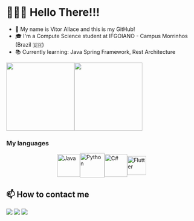 # 🖤👋🏻 Hello There!!! 

- 🧒 My name is Vitor Allace and this is my GitHub!
- 🎓 I'm a Compute Science student at IFGOIANO - Campus Morrinhos (Brazil 🇧🇷)
- 📚 Currently learning: Java Spring Framework, Rest Architecture



<div style="display: flex; flex-wrap: wrap;">
  <a href="https://github.com/vitorbcc2021"><img height="180em" src="https://github-readme-stats.vercel.app/api?username=vitorbcc2021&show_icons=true&theme=outrun&include_all_commits=true&count_private=true"/></a><a href="https://github.com/vitorbcc2021"><img height="180em" src="https://github-readme-stats.vercel.app/api/top-langs/?username=vitorbcc2021&layout=compact&langs_count=7&theme=outrun"/></a>
</div>

### My languages

<div style="display: flex; align-items: center; justify-content: center">
    <img align="center" alt="Java" width="60" src="https://cdn.jsdelivr.net/gh/devicons/devicon@latest/icons/java/java-original.svg"/>
    <img align="center" alt="Python" width="65" src="https://cdn.jsdelivr.net/gh/devicons/devicon/icons/python/python-original.svg">
    <img align="center" alt="C#" width="60" src="https://cdn.jsdelivr.net/gh/devicons/devicon/icons/csharp/csharp-original.svg">
    <img align="center" alt="Flutter" width="50" src="https://cdn.jsdelivr.net/gh/devicons/devicon/icons/flutter/flutter-original.svg" />
</div>

## 📫 How to contact me

<a href="mailto:vitormarquespnn@gmail.com"><img src="https://img.shields.io/badge/-Gmail-%23333?style=for-the-badge&logo=gmail&logoColor=white" target="_blank"></a> 
<a href="https://api.whatsapp.com/send/?phone=5564992793740&text&app_absent=0"><img src="https://img.shields.io/badge/WhatsApp-25D366?style=for-the-badge&logo=whatsapp&logoColor=white"></a>
<a href="https://www.linkedin.com/in/vitor-allace-dev/" target="_blank"><img src="https://img.shields.io/badge/LinkedIn-0077B5?style=for-the-badge&logo=linkedin&logoColor=white" target="_blank"></a>  
